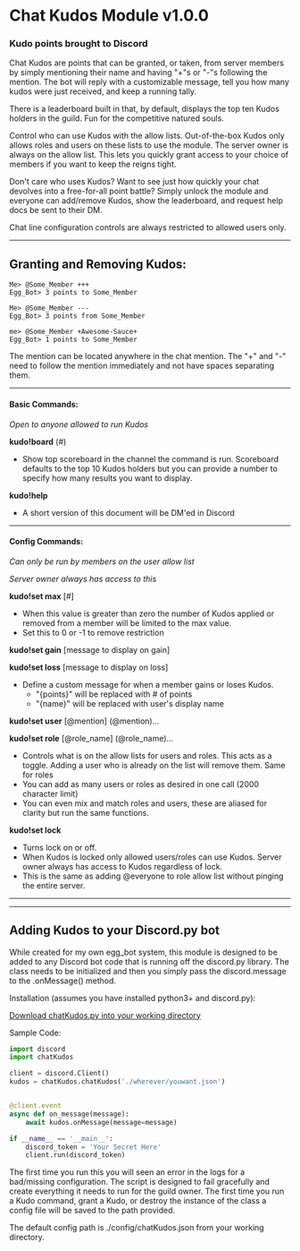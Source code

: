 # Chat Kudos Module v1.0.0

### Kudo points brought to Discord

Chat Kudos are points that can be granted, or taken, from server members by simply mentioning their name and having "+"s or "-"s following the mention.  The bot will reply with a customizable message, tell you how many kudos were just received, and keep a running tally.

There is a leaderboard built in that, by default, displays the top ten Kudos holders in the guild. Fun for the competitive natured souls.

Control who can use Kudos with the allow lists. Out-of-the-box Kudos only allows roles and users on these lists to use the module. The server owner is always on the allow list. This lets you quickly grant access to your choice of members if you want to keep the reigns tight.

Don't care who uses Kudos? Want to see just how quickly your chat devolves into a free-for-all point battle? Simply unlock the module and everyone can add/remove Kudos, show the leaderboard, and request help docs be sent to their DM.

Chat line configuration controls are always restricted to allowed users only.

---

## Granting and Removing Kudos:

```
Me> @Some_Member +++
Egg_Bot> 3 points to Some_Member

Me> @Some_Member ---
Egg_Bot> 3 points from Some_Member

me> @Some_Member +Awesome-Sauce+
Egg_Bot> 1 points to Some_Member
```

The mention can be located anywhere in the chat mention. The "+" and "-" need to follow the mention immediately and not have spaces separating them.

---

#### Basic Commands:

*Open to anyone allowed to run Kudos*

**kudo!board** (#)

- Show top scoreboard in the channel the command is run. Scoreboard defaults to the top 10 Kudos holders but you can provide a number to specify how many results you want to display.

**kudo!help**

- A short version of this document will be DM'ed in Discord

---

#### Config Commands:

*Can only be run by members on the user allow list*

*Server owner always has access to this*

**kudo!set max** [#]

- When this value is greater than zero the number of Kudos applied or removed from a member will be limited to the max value.
- Set this to 0 or -1 to remove restriction

**kudo!set gain** [message to display on gain]

**kudo!set loss** [message to display on loss]

- Define a custom message for when a member gains or loses Kudos.
  - "{points}" will be replaced with # of points
  - "{name}" will be replaced with user's display name


**kudo!set user** [@mention] (@mention)...

**kudo!set role** [@role_name] (@role_name)...

- Controls what is on the allow lists for users and roles. This acts as a toggle. Adding a user who is already on the list will remove them. Same for roles
- You can add as many users or roles as desired in one call (2000 character limit)
- You can even mix and match roles and users, these are aliased for clarity but run the same functions.

**kudo!set lock**

- Turns lock on or off.
- When Kudos is locked only allowed users/roles can use Kudos. Server owner always has access to Kudos regardless of lock.
- This is the same as adding @everyone to role allow list without pinging the entire server.

---

---

## Adding Kudos to your Discord.py bot

While created for my own egg_bot system, this module is designed to be added to any Discord bot code that is running off the discord.py library. The class needs to be initialized and then you simply pass the discord.message to the .onMessage() method. 

Installation (assumes you have installed python3+ and discord.py):

[Download chatKudos.py into your working directory](https://github.com/Preocts/Egg_Bot/blob/source/modules/chatKudos.py)

Sample Code:
```python
import discord
import chatKudos

client = discord.Client()
kudos = chatKudos.chatKudos('./wherever/youwant.json')


@client.event
async def on_message(message):
    await kudos.onMessage(message=message)

if __name__ == '__main__':
    discord_token = 'Your Secret Here'
    client.run(discord_token)
```

The first time you run this you will seen an error in the logs for a bad/missing configuration. The script is designed to fail gracefully and create everything it needs to run for the guild owner. The first time you run a Kudo command, grant a Kudo, or destroy the instance of the class a config file will be saved to the path provided.

The default config path is ./config/chatKudos.json from your working directory.
